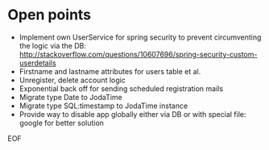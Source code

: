 Open points
===========

* Implement own UserService for spring security to prevent circumventing the logic via the DB:
    http://stackoverflow.com/questions/10607696/spring-security-custom-userdetails
* Firstname and lastname attributes for users table et al.
* Unregister, delete account logic
* Exponential back off for sending scheduled registration mails
* Migrate type Date to JodaTime
* Migrate type SQL:timestamp to JodaTime instance
* Provide way to disable app globally either via DB or with special file: google for better solution

EOF
